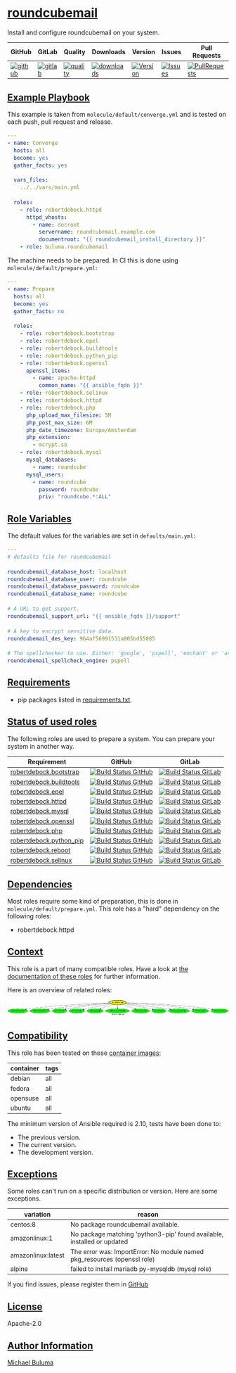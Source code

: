 # [roundcubemail](#roundcubemail)

Install and configure roundcubemail on your system.

|GitHub|GitLab|Quality|Downloads|Version|Issues|Pull Requests|
|------|------|-------|---------|-------|------|-------------|
|[![github](https://github.com/buluma/ansible-role-roundcubemail/workflows/Ansible%20Molecule/badge.svg)](https://github.com/buluma/ansible-role-roundcubemail/actions)|[![gitlab](https://gitlab.com/buluma/ansible-role-roundcubemail/badges/master/pipeline.svg)](https://gitlab.com/buluma/ansible-role-roundcubemail)|[![quality](https://img.shields.io/ansible/quality/)](https://galaxy.ansible.com/buluma/roundcubemail)|[![downloads](https://img.shields.io/ansible/role/d/)](https://galaxy.ansible.com/buluma/roundcubemail)|[![Version](https://img.shields.io/github/release/buluma/ansible-role-roundcubemail.svg)](https://github.com/buluma/ansible-role-roundcubemail/releases/)|[![Issues](https://img.shields.io/github/issues/buluma/ansible-role-roundcubemail.svg)](https://github.com/buluma/ansible-role-roundcubemail/issues/)|[![PullRequests](https://img.shields.io/github/issues-pr-closed-raw/buluma/ansible-role-roundcubemail.svg)](https://github.com/buluma/ansible-role-roundcubemail/pulls/)|

## [Example Playbook](#example-playbook)

This example is taken from `molecule/default/converge.yml` and is tested on each push, pull request and release.
```yaml
---
- name: Converge
  hosts: all
  become: yes
  gather_facts: yes

  vars_files:
    ../../vars/main.yml

  roles:
    - role: robertdebock.httpd
      httpd_vhosts:
        - name: docroot
          servername: roundcubemail.example.com
          documentroot: "{{ roundcubemail_install_directory }}"
    - role: buluma.roundcubemail
```

The machine needs to be prepared. In CI this is done using `molecule/default/prepare.yml`:
```yaml
---
- name: Prepare
  hosts: all
  become: yes
  gather_facts: no

  roles:
    - role: robertdebock.bootstrap
    - role: robertdebock.epel
    - role: robertdebock.buildtools
    - role: robertdebock.python_pip
    - role: robertdebock.openssl
      openssl_items:
        - name: apache-httpd
          common_name: "{{ ansible_fqdn }}"
    - role: robertdebock.selinux
    - role: robertdebock.httpd
    - role: robertdebock.php
      php_upload_max_filesize: 5M
      php_post_max_size: 6M
      php_date_timezone: Europe/Amsterdam
      php_extension:
        - mcrypt.so
    - role: robertdebock.mysql
      mysql_databases:
        - name: roundcube
      mysql_users:
        - name: roundcube
          password: roundcube
          priv: "roundcube.*:ALL"
```


## [Role Variables](#role-variables)

The default values for the variables are set in `defaults/main.yml`:
```yaml
---
# defaults file for roundcubemail

roundcubemail_database_host: localhost
roundcubemail_database_user: roundcube
roundcubemail_database_password: roundcube
roundcubemail_database_name: roundcube

# A URL to get support.
roundcubemail_support_url: "{{ ansible_fqdn }}/support"

# A key to encrypt sensitive data.
roundcubemail_des_key: 964af56991531a805bd55085

# The spellchecker to use. Either: 'google', 'pspell', 'enchant' or 'atd'.
roundcubemail_spellcheck_engine: pspell
```

## [Requirements](#requirements)

- pip packages listed in [requirements.txt](https://github.com/buluma/ansible-role-roundcubemail/blob/main/requirements.txt).

## [Status of used roles](#status-of-requirements)

The following roles are used to prepare a system. You can prepare your system in another way.

| Requirement | GitHub | GitLab |
|-------------|--------|--------|
|[robertdebock.bootstrap](https://galaxy.ansible.com/buluma/robertdebock.bootstrap)|[![Build Status GitHub](https://github.com/buluma/robertdebock.bootstrap/workflows/Ansible%20Molecule/badge.svg)](https://github.com/buluma/robertdebock.bootstrap/actions)|[![Build Status GitLab ](https://gitlab.com/buluma/robertdebock.bootstrap/badges/master/pipeline.svg)](https://gitlab.com/buluma/robertdebock.bootstrap)|
|[robertdebock.buildtools](https://galaxy.ansible.com/buluma/robertdebock.buildtools)|[![Build Status GitHub](https://github.com/buluma/robertdebock.buildtools/workflows/Ansible%20Molecule/badge.svg)](https://github.com/buluma/robertdebock.buildtools/actions)|[![Build Status GitLab ](https://gitlab.com/buluma/robertdebock.buildtools/badges/master/pipeline.svg)](https://gitlab.com/buluma/robertdebock.buildtools)|
|[robertdebock.epel](https://galaxy.ansible.com/buluma/robertdebock.epel)|[![Build Status GitHub](https://github.com/buluma/robertdebock.epel/workflows/Ansible%20Molecule/badge.svg)](https://github.com/buluma/robertdebock.epel/actions)|[![Build Status GitLab ](https://gitlab.com/buluma/robertdebock.epel/badges/master/pipeline.svg)](https://gitlab.com/buluma/robertdebock.epel)|
|[robertdebock.httpd](https://galaxy.ansible.com/buluma/robertdebock.httpd)|[![Build Status GitHub](https://github.com/buluma/robertdebock.httpd/workflows/Ansible%20Molecule/badge.svg)](https://github.com/buluma/robertdebock.httpd/actions)|[![Build Status GitLab ](https://gitlab.com/buluma/robertdebock.httpd/badges/master/pipeline.svg)](https://gitlab.com/buluma/robertdebock.httpd)|
|[robertdebock.mysql](https://galaxy.ansible.com/buluma/robertdebock.mysql)|[![Build Status GitHub](https://github.com/buluma/robertdebock.mysql/workflows/Ansible%20Molecule/badge.svg)](https://github.com/buluma/robertdebock.mysql/actions)|[![Build Status GitLab ](https://gitlab.com/buluma/robertdebock.mysql/badges/master/pipeline.svg)](https://gitlab.com/buluma/robertdebock.mysql)|
|[robertdebock.openssl](https://galaxy.ansible.com/buluma/robertdebock.openssl)|[![Build Status GitHub](https://github.com/buluma/robertdebock.openssl/workflows/Ansible%20Molecule/badge.svg)](https://github.com/buluma/robertdebock.openssl/actions)|[![Build Status GitLab ](https://gitlab.com/buluma/robertdebock.openssl/badges/master/pipeline.svg)](https://gitlab.com/buluma/robertdebock.openssl)|
|[robertdebock.php](https://galaxy.ansible.com/buluma/robertdebock.php)|[![Build Status GitHub](https://github.com/buluma/robertdebock.php/workflows/Ansible%20Molecule/badge.svg)](https://github.com/buluma/robertdebock.php/actions)|[![Build Status GitLab ](https://gitlab.com/buluma/robertdebock.php/badges/master/pipeline.svg)](https://gitlab.com/buluma/robertdebock.php)|
|[robertdebock.python_pip](https://galaxy.ansible.com/buluma/robertdebock.python_pip)|[![Build Status GitHub](https://github.com/buluma/robertdebock.python_pip/workflows/Ansible%20Molecule/badge.svg)](https://github.com/buluma/robertdebock.python_pip/actions)|[![Build Status GitLab ](https://gitlab.com/buluma/robertdebock.python_pip/badges/master/pipeline.svg)](https://gitlab.com/buluma/robertdebock.python_pip)|
|[robertdebock.reboot](https://galaxy.ansible.com/buluma/robertdebock.reboot)|[![Build Status GitHub](https://github.com/buluma/robertdebock.reboot/workflows/Ansible%20Molecule/badge.svg)](https://github.com/buluma/robertdebock.reboot/actions)|[![Build Status GitLab ](https://gitlab.com/buluma/robertdebock.reboot/badges/master/pipeline.svg)](https://gitlab.com/buluma/robertdebock.reboot)|
|[robertdebock.selinux](https://galaxy.ansible.com/buluma/robertdebock.selinux)|[![Build Status GitHub](https://github.com/buluma/robertdebock.selinux/workflows/Ansible%20Molecule/badge.svg)](https://github.com/buluma/robertdebock.selinux/actions)|[![Build Status GitLab ](https://gitlab.com/buluma/robertdebock.selinux/badges/master/pipeline.svg)](https://gitlab.com/buluma/robertdebock.selinux)|

## [Dependencies](#dependencies)

Most roles require some kind of preparation, this is done in `molecule/default/prepare.yml`. This role has a "hard" dependency on the following roles:

- robertdebock.httpd
## [Context](#context)

This role is a part of many compatible roles. Have a look at [the documentation of these roles](https://buluma.co.ke/) for further information.

Here is an overview of related roles:

![dependencies](https://raw.githubusercontent.com/buluma/ansible-role-roundcubemail/png/requirements.png "Dependencies")

## [Compatibility](#compatibility)

This role has been tested on these [container images](https://hub.docker.com/u/buluma):

|container|tags|
|---------|----|
|debian|all|
|fedora|all|
|opensuse|all|
|ubuntu|all|

The minimum version of Ansible required is 2.10, tests have been done to:

- The previous version.
- The current version.
- The development version.

## [Exceptions](#exceptions)

Some roles can't run on a specific distribution or version. Here are some exceptions.

| variation                 | reason                 |
|---------------------------|------------------------|
| centos:8 | No package roundcubemail available. |
| amazonlinux:1 | No package matching 'python3-pip' found available, installed or updated |
| amazonlinux:latest | The error was: ImportError: No module named pkg_resources (openssl role) |
| alpine | failed to install mariadb py-mysqldb (mysql role) |


If you find issues, please register them in [GitHub](https://github.com/buluma/ansible-role-roundcubemail/issues)

## [License](#license)

Apache-2.0

## [Author Information](#author-information)

[Michael Buluma](https://buluma.github.io/)
